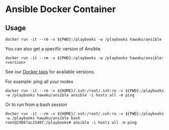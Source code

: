 # Ansible Docker Container

## Usage

```shell
docker run -it --rm -v ${PWD}:/playbooks -w /playbooks hawaku/ansible
```

You can also get a specific version of Ansible.

```shell
docker run -it --rm -v ${PWD}:/playbooks -w /playbooks hawaku/ansible:<version>
```

See our [Docker tags](https://hub.docker.com/r/hawaku/ansible/tags/) for available versions.

For example: ping all your nodes

```shell
docker run -it --rm -v ${HOME}/.ssh:/root/.ssh:ro -v ${PWD}:/playbooks -w /playbooks hawaku/ansible ansible -i hosts all -m ping
```

Or to run from a bash session

```shell
docker run -it --rm -v ${HOME}/.ssh:/root/.ssh:ro -v ${PWD}:/playbooks -w /playbooks hawaku/ansible bash
root@29867ac2540f:/playbooks# ansible -i hosts all -m ping
```
